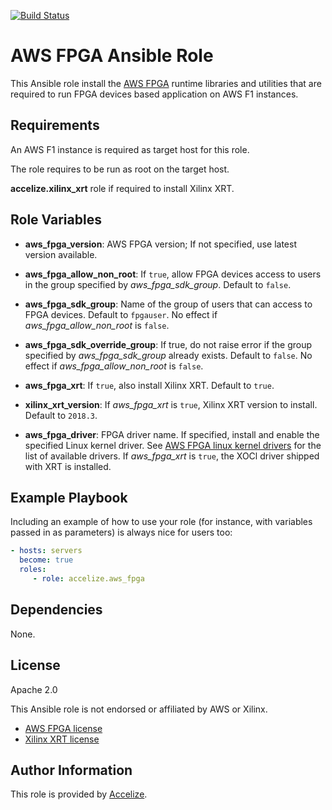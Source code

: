 [![Build Status](https://travis-ci.org/Accelize/ansible-role-aws-fpga.svg?branch=master)](https://travis-ci.org/Accelize/ansible-role-aws-fpga)

AWS FPGA Ansible Role
=====================

This Ansible role install the [AWS FPGA](https://github.com/aws/aws-fpga) runtime libraries and utilities that are required to run FPGA devices based application on AWS F1 instances.

Requirements
------------

An AWS F1 instance is required as target host for this role.

The role requires to be run as root on the target host.

**accelize.xilinx_xrt** role if required to install Xilinx XRT.

Role Variables
--------------

* **aws_fpga_version**: AWS FPGA version; If not specified, use latest version available.

* **aws_fpga_allow_non_root**: If `true`, allow FPGA devices access to users in the group specified by *aws_fpga_sdk_group*.
  Default to `false`.
* **aws_fpga_sdk_group**: Name of the group of users that can access to FPGA devices.
  Default to `fpgauser`.
  No effect if *aws_fpga_allow_non_root* is `false`.
* **aws_fpga_sdk_override_group**: If true, do not raise error if the group specified by *aws_fpga_sdk_group* already exists.
  Default to `false`. No effect if *aws_fpga_allow_non_root* is `false`.

* **aws_fpga_xrt**: If `true`, also install Xilinx XRT.
  Default to `true`.
* **xilinx_xrt_version**: If *aws_fpga_xrt* is `true`, Xilinx XRT version to install.
  Default to `2018.3`.

* **aws_fpga_driver**: FPGA driver name. If specified, install and enable the specified Linux kernel driver.
  See [AWS FPGA linux kernel drivers](https://github.com/aws/aws-fpga/tree/master/sdk/linux_kernel_drivers) for the list of available drivers.
  If *aws_fpga_xrt* is `true`, the XOCl driver shipped with XRT is installed.


Example Playbook
----------------

Including an example of how to use your role (for instance, with variables passed in as parameters) is always nice for users too:

```yaml
- hosts: servers
  become: true  
  roles:
     - role: accelize.aws_fpga
```

Dependencies
------------

None.

License
-------

Apache 2.0

This Ansible role is not endorsed or affiliated by AWS or Xilinx.

* [AWS FPGA license](https://github.com/aws/aws-fpga/blob/master/LICENSE.txt)
* [Xilinx XRT license](https://github.com/Xilinx/XRT/blob/master/LICENSE)

Author Information
------------------

This role is provided by [Accelize](https://www.accelize.com).
